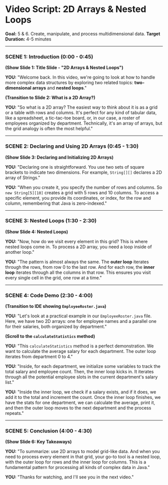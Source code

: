 
# Video Script: 2D Arrays & Nested Loops

**Goal:** 5 & 6. Create, manipulate, and process multidimensional data.
**Target Duration:** 4-5 minutes

---

### SCENE 1: Introduction (0:00 - 0:45)

**(Show Slide 1: Title Slide - "2D Arrays & Nested Loops")**

**YOU:**
"Welcome back. In this video, we're going to look at how to handle more complex data structures by exploring two related topics: **two-dimensional arrays** and **nested loops**."

**(Transition to Slide 2: What is a 2D Array?)**

**YOU:**
"So what is a 2D array? The easiest way to think about it is as a grid or a table with rows and columns. It's perfect for any kind of tabular data, like a spreadsheet, a tic-tac-toe board, or, in our case, a roster of employees organized by department. Technically, it's an array of arrays, but the grid analogy is often the most helpful."

---

### SCENE 2: Declaring and Using 2D Arrays (0:45 - 1:30)

**(Show Slide 3: Declaring and Initializing 2D Arrays)**

**YOU:**
"Declaring one is straightforward. You use two sets of square brackets to indicate two dimensions. For example, `String[][]` declares a 2D array of Strings."

**YOU:**
"When you create it, you specify the number of rows and columns. So `new String[5][10]` creates a grid with 5 rows and 10 columns. To access a specific element, you provide its coordinates, or index, for the row and column, remembering that Java is zero-indexed."

---

### SCENE 3: Nested Loops (1:30 - 2:30)

**(Show Slide 4: Nested Loops)**

**YOU:**
"Now, how do we visit every element in this grid? This is where nested loops come in. To process a 2D array, you need a loop inside of another loop."

**YOU:**
"The pattern is almost always the same. The **outer loop** iterates through the rows, from row 0 to the last row. And for each row, the **inner loop** iterates through all the columns in that row. This ensures you visit every single cell in the grid, one row at a time."

---

### SCENE 4: Code Demo (2:30 - 4:00)

**(Transition to IDE showing `EmployeeRoster.java`)**

**YOU:**
"Let's look at a practical example in our `EmployeeRoster.java` file. Here, we have two 2D arrays: one for employee names and a parallel one for their salaries, both organized by department."

**(Scroll to the `calculateStatistics` method)**

**YOU:**
"This `calculateStatistics` method is a perfect demonstration. We want to calculate the average salary for each department. The outer loop iterates from department 0 to 4."

**YOU:**
"Inside, for each department, we initialize some variables to track the total salary and employee count. Then, the inner loop kicks in. It iterates through all the potential employee slots in the current department's salary list."

**YOU:**
"Inside the inner loop, we check if a salary exists, and if it does, we add it to the total and increment the count. Once the inner loop finishes, we have the stats for one department, we can calculate the average, print it, and then the outer loop moves to the next department and the process repeats."

---

### SCENE 5: Conclusion (4:00 - 4:30)

**(Show Slide 6: Key Takeaways)**

**YOU:**
"To summarize: use 2D arrays to model grid-like data. And when you need to process every element in that grid, your go-to tool is a nested loop, with the outer loop for rows and the inner loop for columns. This is a fundamental pattern for processing all kinds of complex data in Java."

**YOU:**
"Thanks for watching, and I'll see you in the next video."
